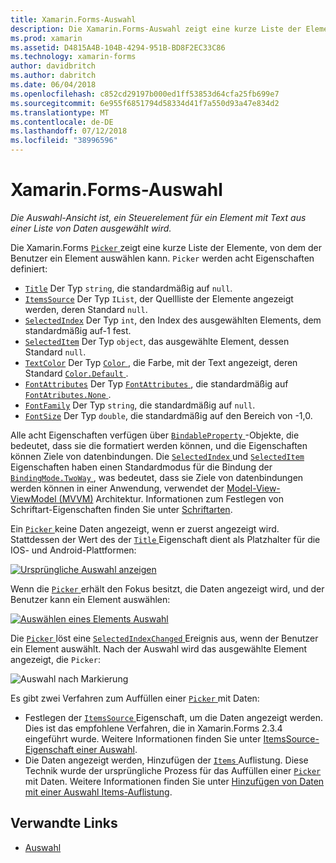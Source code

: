 ```yaml
---
title: Xamarin.Forms-Auswahl
description: Die Xamarin.Forms-Auswahl zeigt eine kurze Liste der Elemente, von denen der Benutzer ein Element auswählen kann. In diesem Artikel wird erläutert, wie Sie die Auswahl-Klasse verwenden, wählen Sie ein Element mit Text aus einer Liste von Daten.
ms.prod: xamarin
ms.assetid: D4815A4B-104B-4294-951B-BD8F2EC33C86
ms.technology: xamarin-forms
author: davidbritch
ms.author: dabritch
ms.date: 06/04/2018
ms.openlocfilehash: c852cd29197b000ed1ff53853d64cfa25fb699e7
ms.sourcegitcommit: 6e955f6851794d58334d41f7a550d93a47e834d2
ms.translationtype: MT
ms.contentlocale: de-DE
ms.lasthandoff: 07/12/2018
ms.locfileid: "38996596"
---
```

# <a name="xamarinforms-picker"></a>Xamarin.Forms-Auswahl

_Die Auswahl-Ansicht ist, ein Steuerelement für ein Element mit Text aus einer Liste von Daten ausgewählt wird._

Die Xamarin.Forms [ `Picker` ](xref:Xamarin.Forms.Picker) zeigt eine kurze Liste der Elemente, von dem der Benutzer ein Element auswählen kann. `Picker` werden acht Eigenschaften definiert:

- [`Title`](xref:Xamarin.Forms.Picker.Title) Der Typ `string`, die standardmäßig auf `null`.
- [`ItemsSource`](xref:Xamarin.Forms.Picker.ItemsSource) Der Typ `IList`, der Quellliste der Elemente angezeigt werden, deren Standard `null`.
- [`SelectedIndex`](xref:Xamarin.Forms.Picker.SelectedIndex) Der Typ `int`, den Index des ausgewählten Elements, dem standardmäßig auf-1 fest.
- [`SelectedItem`](xref:Xamarin.Forms.Picker.SelectedItem) Der Typ `object`, das ausgewählte Element, dessen Standard `null`.
- [`TextColor`](xref:Xamarin.Forms.Picker.TextColor) Der Typ [ `Color` ](xref:Xamarin.Forms.Color), die Farbe, mit der Text angezeigt, deren Standard [ `Color.Default` ](xref:Xamarin.Forms.Color.Default).
- [`FontAttributes`](xref:Xamarin.Forms.Picker.FontAttributes) Der Typ [ `FontAttributes` ](xref:Xamarin.Forms.FontAttributes), die standardmäßig auf [ `FontAtributes.None` ](xref:Xamarin.Forms.FontAttributes.None).
- [`FontFamily`](xref:Xamarin.Forms.Picker.FontFamily) Der Typ `string`, die standardmäßig auf `null`.
- [`FontSize`](xref:Xamarin.Forms.Picker.FontSize) Der Typ `double`, die standardmäßig auf den Bereich von -1,0.

Alle acht Eigenschaften verfügen über [ `BindableProperty` ](xref:Xamarin.Forms.BindableProperty) -Objekte, die bedeutet, dass sie die formatiert werden können, und die Eigenschaften können Ziele von datenbindungen. Die [ `SelectedIndex` ](xref:Xamarin.Forms.Picker.SelectedIndex) und [ `SelectedItem` ](xref:Xamarin.Forms.Picker.SelectedItem) Eigenschaften haben einen Standardmodus für die Bindung der [ `BindingMode.TwoWay` ](xref:Xamarin.Forms.BindingMode.TwoWay), was bedeutet, dass sie Ziele von datenbindungen werden können in einer Anwendung, verwendet der [Model-View-ViewModel (MVVM)](~/xamarin-forms/enterprise-application-patterns/mvvm.md) Architektur. Informationen zum Festlegen von Schriftart-Eigenschaften finden Sie unter [Schriftarten](~/xamarin-forms/user-interface/text/fonts.md).

Ein [ `Picker` ](xref:Xamarin.Forms.Picker) keine Daten angezeigt, wenn er zuerst angezeigt wird. Stattdessen der Wert des der [ `Title` ](xref:Xamarin.Forms.Picker.Title) Eigenschaft dient als Platzhalter für die IOS- und Android-Plattformen:

[![](images/picker-initial.png "Ursprüngliche Auswahl anzeigen")](images/picker-initial-large.png#lightbox "erste Auswahl anzeigen")

Wenn die [ `Picker` ](xref:Xamarin.Forms.Picker) erhält den Fokus besitzt, die Daten angezeigt wird, und der Benutzer kann ein Element auswählen:

[![](images/picker-selection.png "Auswählen eines Elements Auswahl")](images/picker-selection-large.png#lightbox "Auswahl, die Auswahl eines Elements")

Die [ `Picker` ](xref:Xamarin.Forms.Picker) löst eine [ `SelectedIndexChanged` ](xref:Xamarin.Forms.Picker.SelectedIndexChanged) Ereignis aus, wenn der Benutzer ein Element auswählt. Nach der Auswahl wird das ausgewählte Element angezeigt, die `Picker`:

![](images/picker-after-selection.png "Auswahl nach Markierung")

Es gibt zwei Verfahren zum Auffüllen einer [ `Picker` ](xref:Xamarin.Forms.Picker) mit Daten:

- Festlegen der [ `ItemsSource` ](xref:Xamarin.Forms.Picker.ItemsSource) Eigenschaft, um die Daten angezeigt werden. Dies ist das empfohlene Verfahren, die in Xamarin.Forms 2.3.4 eingeführt wurde. Weitere Informationen finden Sie unter [ItemsSource-Eigenschaft einer Auswahl](populating-itemssource.md).
- Die Daten angezeigt werden, Hinzufügen der [ `Items` ](xref:Xamarin.Forms.Picker.Items) Auflistung. Diese Technik wurde der ursprüngliche Prozess für das Auffüllen einer [ `Picker` ](xref:Xamarin.Forms.Picker) mit Daten. Weitere Informationen finden Sie unter [Hinzufügen von Daten mit einer Auswahl Items-Auflistung](populating-items.md).

## <a name="related-links"></a>Verwandte Links

- [Auswahl](xref:Xamarin.Forms.Picker)
